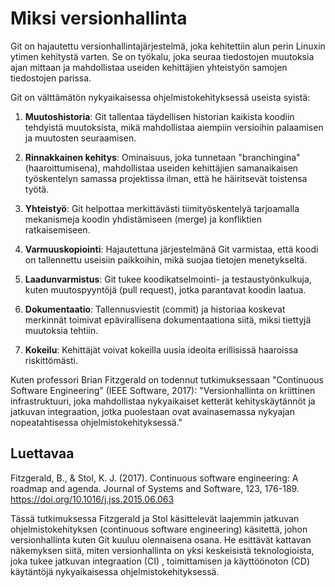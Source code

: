 # Miksi versionhallinta

Git on hajautettu versionhallintajärjestelmä, joka kehitettiin alun perin Linuxin ytimen kehitystä varten. Se on työkalu, joka seuraa tiedostojen muutoksia ajan mittaan ja mahdollistaa useiden kehittäjien yhteistyön samojen tiedostojen parissa.

Git on välttämätön nykyaikaisessa ohjelmistokehityksessä useista syistä:

1. **Muutoshistoria**: Git tallentaa täydellisen historian kaikista koodiin tehdyistä muutoksista, mikä mahdollistaa aiempiin versioihin palaamisen ja muutosten seuraamisen.

2. **Rinnakkainen kehitys**: Ominaisuus, joka tunnetaan "branchingina" (haaroittumisena), mahdollistaa useiden kehittäjien samanaikaisen työskentelyn samassa projektissa ilman, että he häiritsevät toistensa työtä.

3. **Yhteistyö**: Git helpottaa merkittävästi tiimityöskentelyä tarjoamalla mekanismeja koodin yhdistämiseen (merge) ja konfliktien ratkaisemiseen.

4. **Varmuuskopiointi**: Hajautettuna järjestelmänä Git varmistaa, että koodi on tallennettu useisiin paikkoihin, mikä suojaa tietojen menetykseltä.

5. **Laadunvarmistus**: Git tukee koodikatselmointi- ja testaustyönkulkuja, kuten muutospyyntöjä (pull request), jotka parantavat koodin laatua.

6. **Dokumentaatio**: Tallennusviestit (commit) ja historiaa koskevat merkinnät toimivat epävirallisena dokumentaationa siitä, miksi tiettyjä muutoksia tehtiin.

7. **Kokeilu**: Kehittäjät voivat kokeilla uusia ideoita erillisissä haaroissa riskittömästi.

Kuten professori Brian Fitzgerald on todennut tutkimuksessaan "Continuous Software Engineering" (IEEE Software, 2017): "Versionhallinta on kriittinen infrastruktuuri, joka mahdollistaa nykyaikaiset ketterät kehityskäytännöt ja jatkuvan integraation, jotka puolestaan ovat avainasemassa nykyajan nopeatahtisessa ohjelmistokehityksessä."

## Luettavaa

Fitzgerald, B., & Stol, K. J. (2017). Continuous software engineering: A roadmap and agenda. Journal of Systems and Software, 123, 176-189. https://doi.org/10.1016/j.jss.2015.06.063

Tässä tutkimuksessa Fitzgerald ja Stol käsittelevät laajemmin jatkuvan ohjelmistokehityksen (continuous software engineering) käsitettä, johon versionhallinta kuten Git kuuluu olennaisena osana. He esittävät kattavan näkemyksen siitä, miten versionhallinta on yksi keskeisistä teknologioista, joka tukee jatkuvan integraation (CI) , toimittamisen ja käyttöönoton (CD) käytäntöjä nykyaikaisessa ohjelmistokehityksessä.